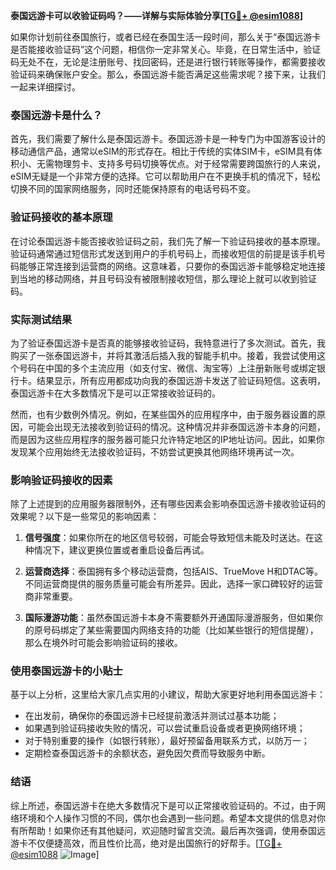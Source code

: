 **泰国远游卡可以收验证码吗？——详解与实际体验分享[[TG💪+ @esim1088](https://t.me/s/esim1088)]**

如果你计划前往泰国旅行，或者已经在泰国生活一段时间，那么关于“泰国远游卡是否能接收验证码”这个问题，相信你一定非常关心。毕竟，在日常生活中，验证码无处不在，无论是注册账号、找回密码，还是进行银行转账等操作，都需要接收验证码来确保账户安全。那么，泰国远游卡能否满足这些需求呢？接下来，让我们一起来详细探讨。

### 泰国远游卡是什么？

首先，我们需要了解什么是泰国远游卡。泰国远游卡是一种专门为中国游客设计的移动通信产品，通常以eSIM的形式存在。相比于传统的实体SIM卡，eSIM具有体积小、无需物理剪卡、支持多号码切换等优点。对于经常需要跨国旅行的人来说，eSIM无疑是一个非常方便的选择。它可以帮助用户在不更换手机的情况下，轻松切换不同的国家网络服务，同时还能保持原有的电话号码不变。

### 验证码接收的基本原理

在讨论泰国远游卡能否接收验证码之前，我们先了解一下验证码接收的基本原理。验证码通常通过短信形式发送到用户的手机号码上，而接收短信的前提是该手机号码能够正常连接到运营商的网络。这意味着，只要你的泰国远游卡能够稳定地连接到当地的移动网络，并且号码没有被限制接收短信，那么理论上就可以收到验证码。

### 实际测试结果

为了验证泰国远游卡是否真的能够接收验证码，我特意进行了多次测试。首先，我购买了一张泰国远游卡，并将其激活后插入我的智能手机中。接着，我尝试使用这个号码在中国的多个主流应用（如支付宝、微信、淘宝等）上注册新账号或绑定银行卡。结果显示，所有应用都成功向我的泰国远游卡发送了验证码短信。这表明，泰国远游卡在大多数情况下是可以正常接收验证码的。

然而，也有少数例外情况。例如，在某些国外的应用程序中，由于服务器设置的原因，可能会出现无法接收到验证码的情况。这种情况并非泰国远游卡本身的问题，而是因为这些应用程序的服务器可能只允许特定地区的IP地址访问。因此，如果你发现某个应用始终无法接收验证码，不妨尝试更换其他网络环境再试一次。

### 影响验证码接收的因素

除了上述提到的应用服务器限制外，还有哪些因素会影响泰国远游卡接收验证码的效果呢？以下是一些常见的影响因素：

1. **信号强度**：如果你所在的地区信号较弱，可能会导致短信未能及时送达。在这种情况下，建议更换位置或者重启设备后再试。
   
2. **运营商选择**：泰国拥有多个移动运营商，包括AIS、TrueMove H和DTAC等。不同运营商提供的服务质量可能会有所差异。因此，选择一家口碑较好的运营商非常重要。

3. **国际漫游功能**：虽然泰国远游卡本身不需要额外开通国际漫游服务，但如果你的原号码绑定了某些需要国内网络支持的功能（比如某些银行的短信提醒），那么在境外时可能会影响验证码的接收。

### 使用泰国远游卡的小贴士

基于以上分析，这里给大家几点实用的小建议，帮助大家更好地利用泰国远游卡：

- 在出发前，确保你的泰国远游卡已经提前激活并测试过基本功能；
- 如果遇到验证码接收失败的情况，可以尝试重启设备或者更换网络环境；
- 对于特别重要的操作（如银行转账），最好预留备用联系方式，以防万一；
- 定期检查泰国远游卡的余额状态，避免因欠费而导致服务中断。

### 结语

综上所述，泰国远游卡在绝大多数情况下是可以正常接收验证码的。不过，由于网络环境和个人操作习惯的不同，偶尔也会遇到一些问题。希望本文提供的信息对你有所帮助！如果你还有其他疑问，欢迎随时留言交流。最后再次强调，使用泰国远游卡不仅便捷高效，而且性价比高，绝对是出国旅行的好帮手。[[TG💪+ @esim1088](https://t.me/s/esim1088) ![Image](https://i.postimg.cc/4NQfJmqS/Snipaste-2025-05-13-00-14-12.png)]